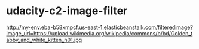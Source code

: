 # udacity-c2-image-filter

http://my-env.eba-b58xmpcf.us-east-1.elasticbeanstalk.com/filteredimage?image_url=https://upload.wikimedia.org/wikipedia/commons/b/bd/Golden_tabby_and_white_kitten_n01.jpg